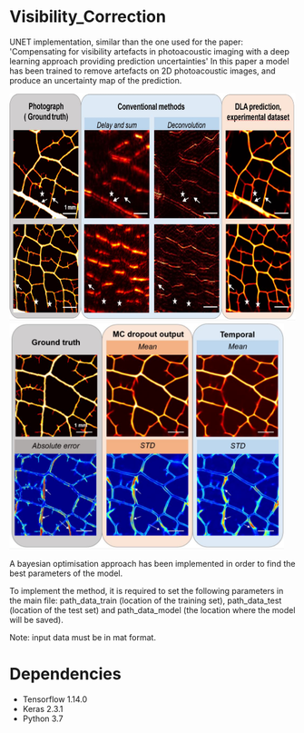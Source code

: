 # Visibility_Correction

UNET implementation, similar than the one used for the paper: 'Compensating for visibility artefacts in photoacoustic imaging with a deep learning approach providing prediction uncertainties' 
In this paper a model has been trained to remove artefacts on 2D photoacoustic images, and produce an uncertainty map of the prediction.

<img src="https://github.com/Guigo95/Visibility_Correction/blob/master/img/github_result.JPG" height="400">
<img src="https://github.com/Guigo95/Visibility_Correction/blob/master/img/github_result2.JPG" height="400">

A bayesian optimisation approach has been implemented in order to find the best parameters of the model.

To implement the method, it is required to set the following parameters in the main file: path_data_train (location of the training set), path_data_test (location of the test set) and path_data_model  (the location where the model will be saved).

Note: input data must be in mat format.

# Dependencies

* Tensorflow 1.14.0
* Keras  2.3.1
* Python 3.7
